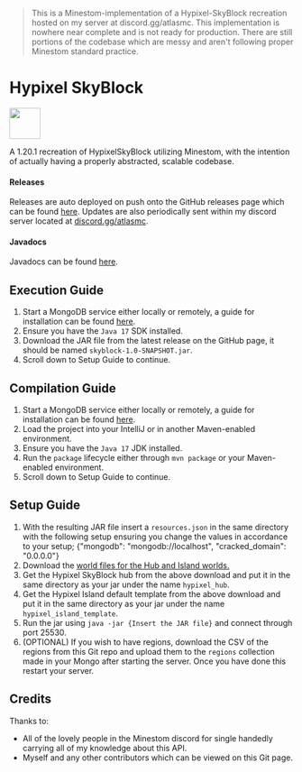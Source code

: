 > This is a Minestom-implementation of a Hypixel-SkyBlock recreation hosted on my server at discord.gg/atlasmc. This implementation is nowhere near complete and is not ready for production. There are still portions of the codebase which are messy and aren't following proper Minestom standard practice.
# Hypixel SkyBlock

[<img src="https://discordapp.com/assets/e4923594e694a21542a489471ecffa50.svg" alt="" height="55" />](https://discord.gg/atlasmc)

A 1.20.1 recreation of HypixelSkyBlock utilizing Minestom, with the intention of actually having a properly abstracted, scalable codebase.

#### Releases

Releases are auto deployed on push onto the GitHub releases page which can be found [here](https://github.com/Swofty-Developments/HypixelSkyBlock/releases). Updates are also periodically sent within my discord server located at [discord.gg/atlasmc](discord.gg/atlasmc).

#### Javadocs

Javadocs can be found [here](https://swofty-developments.github.io/HypixelSkyBlock/apidocs/).

## Execution Guide

1. Start a MongoDB service either locally or remotely, a guide for installation can be found [here](https://www.mongodb.com/docs/manual/installation/).
2. Ensure you have the `Java 17` SDK installed.
3. Download the JAR file from the latest release on the GitHub page, it should be named `skyblock-1.0-SNAPSHOT.jar`.
4. Scroll down to Setup Guide to continue.

## Compilation Guide

1. Start a MongoDB service either locally or remotely, a guide for installation can be found [here](https://www.mongodb.com/docs/manual/installation/).
2. Load the project into your IntelliJ or in another Maven-enabled environment.
3. Ensure you have the `Java 17` JDK installed.
4. Run the `package` lifecycle either through `mvn package` or your Maven-enabled environment.
5. Scroll down to Setup Guide to continue.

## Setup Guide
1. With the resulting JAR file insert a `resources.json` in the same directory with the following setup ensuring you change the values in accordance to your setup;
   {"mongodb": "mongodb://localhost", "cracked_domain": "0.0.0.0"}
2. Download the [world files for the Hub and Island worlds.](https://www.mediafire.com/file/ugdq2fycq0weval/HypixelSkyBlockMinestom.zip/file)
3. Get the Hypixel SkyBlock hub from the above download and put it in the same directory as your jar under the name `hypixel_hub`.
4. Get the Hypixel Island default template from the above download and put it in the same directory as your jar under the name `hypixel_island_template`.
5. Run the jar using `java -jar {Insert the JAR file}` and connect through port 25530.
6. (OPTIONAL) If you wish to have regions, download the CSV of the regions from this Git repo and upload them to the `regions` collection made in your Mongo after starting the server. Once you have done this restart your server.

## Credits

Thanks to:
* All of the lovely people in the Minestom discord for single handedly carrying all of my knowledge about this API.
* Myself and any other contributors which can be viewed on this Git page.
